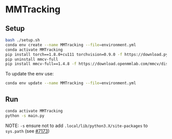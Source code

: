 # MMTracking

## Setup

```bash
bash ./setup.sh
conda env create --name MMTracking --file=environment.yml
conda activate MMTracking
pip install torch==1.8.0+cu111 torchvision=0.9.0 -f https://download.pytorch.org/whl/torch_stable.html
pip uninstall mmcv-full
pip install mmcv-full==1.4.8 -f https://download.openmmlab.com/mmcv/dist/cu111/torch1.8.0/index.html

```

To update the env use:

```bash
conda env update --name MMTracking --file=environment.yml
```

## Run

```bash
conda activate MMTracking
python -s main.py
```

NOTE: `-s` ensure not to add `.local/lib/python3.X/site-packages` to `sys.path` (see [#7173](https://github.com/conda/conda/issues/7173))
